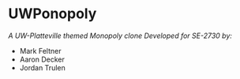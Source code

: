 UWPonopoly
==========

*A UW-Platteville themed Monopoly clone*
_Developed for SE-2730 by:_
* Mark Feltner
* Aaron Decker
* Jordan Trulen